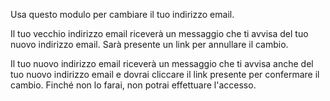 Usa questo modulo per cambiare il tuo indirizzo email.

Il tuo vecchio indirizzo email riceverà un messaggio che ti avvisa del tuo nuovo indirizzo email. Sarà presente un link per annullare il cambio.

Il tuo nuovo indirizzo email riceverà un messaggio che ti avvisa anche del tuo nuovo indirizzo email e dovrai cliccare il link presente per confermare il cambio. Finché non lo farai, non potrai effettuare l'accesso.